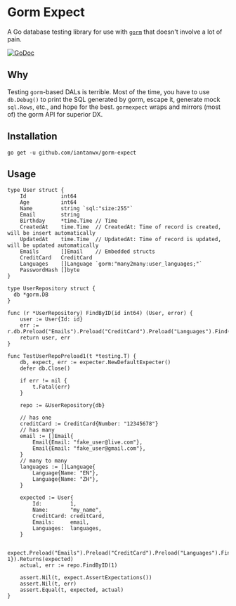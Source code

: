 # Gorm Expect

A Go database testing library for use with [`gorm`](https://github.com/jinzhu/gorm) that doesn't involve a lot
of pain.

[![GoDoc](https://godoc.org/github.com/iantanwx/gorm-expect?status.svg)](https://godoc.org/github.com/iantanwx/gorm-expect)

## Why

Testing `gorm`-based DALs is terrible. Most of the time, you have to use
`db.Debug()` to print the SQL generated by gorm, escape it, generate mock
`sql.Rows`, etc., and hope for the best. `gormexpect` wraps and mirrors
(most of) the gorm API for superior DX.

## Installation

```
go get -u github.com/iantanwx/gorm-expect
```

## Usage

```
type User struct {
	Id           int64
	Age          int64
	Name         string `sql:"size:255"`
	Email        string
	Birthday     *time.Time // Time
	CreatedAt    time.Time  // CreatedAt: Time of record is created, will be insert automatically
	UpdatedAt    time.Time  // UpdatedAt: Time of record is updated, will be updated automatically
	Emails       []Email    // Embedded structs
	CreditCard   CreditCard
	Languages    []Language `gorm:"many2many:user_languages;"`
	PasswordHash []byte
}

type UserRepository struct {
  db *gorm.DB
}

func (r *UserRepository) FindByID(id int64) (User, error) {
	user := User{Id: id}
	err := r.db.Preload("Emails").Preload("CreditCard").Preload("Languages").Find(&user).Error
	return user, err
}

func TestUserRepoPreload1(t *testing.T) {
	db, expect, err := expecter.NewDefaultExpecter()
	defer db.Close()

	if err != nil {
		t.Fatal(err)
	}

	repo := &UserRepository{db}

	// has one
	creditCard := CreditCard{Number: "12345678"}
	// has many
	email := []Email{
		Email{Email: "fake_user@live.com"},
		Email{Email: "fake_user@gmail.com"},
	}
	// many to many
	languages := []Language{
		Language{Name: "EN"},
		Language{Name: "ZH"},
	}

	expected := User{
		Id:         1,
		Name:       "my_name",
		CreditCard: creditCard,
		Emails:     email,
		Languages:  languages,
	}

	expect.Preload("Emails").Preload("CreditCard").Preload("Languages").Find(&User{Id: 1}).Returns(expected)
	actual, err := repo.FindByID(1)

	assert.Nil(t, expect.AssertExpectations())
	assert.Nil(t, err)
	assert.Equal(t, expected, actual)
}

